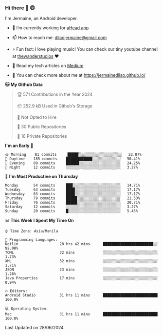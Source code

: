 ### Hi there 👋 😎
I'm Jermaine, an Android developer.

- 🔭 I’m currently working for [aHead app](https://www.ahead-app.com/)

- 📫 How to reach me: dilaojermaine@gmail.com

- ⚡ Fun fact: I love playing music! You can check our tiny youtube channel at [thewanderstudios](https://www.youtube.com/thewanderstudios) ♥️

- 📖 Read my tech articles on [Medium](https://jermainedilao.medium.com/)

- 👀 You can check more about me at https://jermainedilao.github.io/

<!--
**jermainedilao/jermainedilao** is a ✨ _special_ ✨ repository because its `README.md` (this file) appears on your GitHub profile.

Here are some ideas to get you started:

- 🔭 I’m currently working on ...
- 🌱 I’m currently learning ...
- 👯 I’m looking to collaborate on ...
- 🤔 I’m looking for help with ...
- 💬 Ask me about ...
- 📫 How to reach me: ...
- 😄 Pronouns: ...
- ⚡ Fun fact: ...
-->

<!--START_SECTION:waka-->
**🐱 My Github Data** 

> 🏆 571 Contributions in the Year 2024
 > 
> 📦 252.9 kB Used in Github's Storage 
 > 
> 🚫 Not Opted to Hire
 > 
> 📜 30 Public Repositories 
 > 
> 🔑 16 Private Repositories  
 > 
**I'm an Early 🐤** 

```text
🌞 Morning    81 commits     █████░░░░░░░░░░░░░░░░░░░░   22.07% 
🌆 Daytime    185 commits    ████████████░░░░░░░░░░░░░   50.41% 
🌃 Evening    89 commits     ██████░░░░░░░░░░░░░░░░░░░   24.25% 
🌙 Night      12 commits     ░░░░░░░░░░░░░░░░░░░░░░░░░   3.27%

```
📅 **I'm Most Productive on Thursday** 

```text
Monday       54 commits     ███░░░░░░░░░░░░░░░░░░░░░░   14.71% 
Tuesday      63 commits     ████░░░░░░░░░░░░░░░░░░░░░   17.17% 
Wednesday    63 commits     ████░░░░░░░░░░░░░░░░░░░░░   17.17% 
Thursday     79 commits     █████░░░░░░░░░░░░░░░░░░░░   21.53% 
Friday       76 commits     █████░░░░░░░░░░░░░░░░░░░░   20.71% 
Saturday     12 commits     ░░░░░░░░░░░░░░░░░░░░░░░░░   3.27% 
Sunday       20 commits     █░░░░░░░░░░░░░░░░░░░░░░░░   5.45%

```


📊 **This Week I Spent My Time On** 

```text
⌚︎ Time Zone: Asia/Manila

💬 Programming Languages: 
Kotlin                   28 hrs 42 mins      ███████████████████████░░   92.08% 
TOML                     32 mins             ░░░░░░░░░░░░░░░░░░░░░░░░░   1.73% 
XML                      32 mins             ░░░░░░░░░░░░░░░░░░░░░░░░░   1.71% 
JSON                     23 mins             ░░░░░░░░░░░░░░░░░░░░░░░░░   1.26% 
Java Properties          17 mins             ░░░░░░░░░░░░░░░░░░░░░░░░░   0.94%

🔥 Editors: 
Android Studio           31 hrs 11 mins      █████████████████████████   100.0%

💻 Operating System: 
Mac                      31 hrs 11 mins      █████████████████████████   100.0%

```


 Last Updated on 28/06/2024
<!--END_SECTION:waka-->
